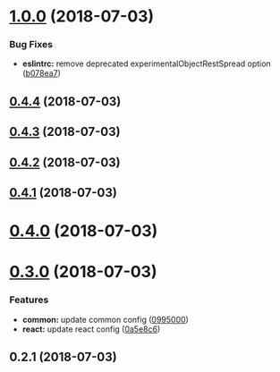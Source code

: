 <a name="1.0.0"></a>

# [1.0.0](http://tillersystems/tiller-eslint-config/compare/v0.4.4...v1.0.0) (2018-07-03)

### Bug Fixes

- **eslintrc:** remove deprecated experimentalObjectRestSpread option ([b078ea7](http://tillersystems/tiller-eslint-config/commits/b078ea7))

<a name="0.4.4"></a>

## [0.4.4](http://tillersystems/tiller-eslint-config/compare/v0.4.3...v0.4.4) (2018-07-03)

<a name="0.4.3"></a>

## [0.4.3](http://tillersystems/tiller-eslint-config/compare/v0.4.2...v0.4.3) (2018-07-03)

<a name="0.4.2"></a>

## [0.4.2](http://tillersystems/tiller-eslint-config/compare/v0.4.1...v0.4.2) (2018-07-03)

<a name="0.4.1"></a>

## [0.4.1](http://tillersystems/tiller-eslint-config/compare/v0.4.0...v0.4.1) (2018-07-03)

<a name="0.4.0"></a>

# [0.4.0](http://tillersystems/tiller-eslint-config/compare/v0.3.0...v0.4.0) (2018-07-03)

<a name="0.3.0"></a>

# [0.3.0](http://tillersystems/tiller-eslint-config/compare/v0.2.1...v0.3.0) (2018-07-03)

### Features

- **common:** update common config ([0995000](http://tillersystems/tiller-eslint-config/commits/0995000))
- **react:** update react config ([0a5e8c6](http://tillersystems/tiller-eslint-config/commits/0a5e8c6))

<a name="0.2.1"></a>

## 0.2.1 (2018-07-03)
